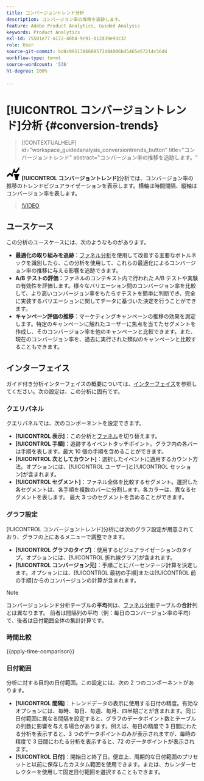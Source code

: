 ```yaml
---
title: コンバージョントレンド分析
description: コンバージョン率の推移を追跡します。
feature: Adobe Product Analytics, Guided Analysis
keywords: Product Analytics
exl-id: 75501e77-a172-48b4-9c91-b12d39e93c37
role: User
source-git-commit: bd8c9951386608572d84006bd5465e57214c56d4
workflow-type: tm+mt
source-wordcount: '536'
ht-degree: 100%

---
```


# [!UICONTROL コンバージョントレンド]分析 {#conversion-trends}

<!-- markdownlint-disable MD034 -->

>[!CONTEXTUALHELP]
>id="workspace_guidedanalysis_conversiontrends_button"
>title="コンバージョントレンド"
>abstract="コンバージョン率の推移を追跡します。"

<!-- markdownlint-enable MD034 -->


![コンバージョントレンド](/help/assets/icons/ConversionTrends.svg) **[!UICONTROL コンバージョントレンド]**&#x200B;分析では、コンバージョン率の推移のトレンドビジュアライゼーションを表示します。横軸は時間間隔、縦軸はコンバージョン率を表します。


>[!VIDEO](https://video.tv.adobe.com/v/3423489/?quality=12&learn=on&captions=jpn)


## ユースケース

この分析のユースケースには、次のようなものがあります。

* **最適化の取り組みを追跡**：[ファネル分析](funnel.md)を使用して改善する主要なボトルネックを識別したら、この分析を使用して、これらの最適化によるコンバージョン率の推移に与える影響を追跡できます。
* **A/B テストの評価：**&#x200B;ファネルのコンテキスト内で行われた A/B テストや実験の有効性を評価します。様々なバリエーション間のコンバージョン率を比較して、より高いコンバージョン率をもたらすテストを簡単に判断でき、完全に実装するバリエーションに関してデータに基づいた決定を行うことができます。
* **キャンペーン評価の推移**：マーケティングキャンペーンの推移の効果を測定します。特定のキャンペーンに触れたユーザーに焦点を当てたセグメントを作成し、そのコンバージョン率を他のキャンペーンと比較できます。また、現在のコンバージョン率を、過去に実行された類似のキャンペーンと比較することもできます。

## インターフェイス

ガイド付き分析インターフェイスの概要については、[インターフェイス](../overview.md#interface)を参照してください。次の設定は、この分析に固有です。

### クエリパネル

クエリパネルでは、次のコンポーネントを設定できます。

* **[!UICONTROL 表示]**：この分析と[ファネル](funnel.md)を切り替えます。
* **[!UICONTROL 手順]**：追跡するイベントタッチポイント。グラフ内の各バーは手順を表します。最大 10 個の手順を含めることができます。
* **[!UICONTROL 次としてカウント]**：選択したイベントに適用するカウント方法。オプションには、[!UICONTROL ユーザー]と[!UICONTROL セッション]が含まれます。
* **[!UICONTROL セグメント]**：ファネル全体を比較するセグメント。選択した各セグメントは、各手順を複数のバーに分割します。各カラーは、異なるセグメントを表します。 最大 3 つのセグメントを含めることができます。

### グラフ設定

[!UICONTROL コンバージョントレンド]分析には次のグラフ設定が用意されており、グラフの上にあるメニューで調整できます。

* **[!UICONTROL グラフのタイプ]**：使用するビジュアライゼーションのタイプ。オプションには、[!UICONTROL 折れ線グラフ]が含まれます。
* **[!UICONTROL コンバージョン元]**：手順ごとにパーセンテージ計算を決定します。オプションには、[!UICONTROL 最初の手順]または[!UICONTROL 前の手順]からのコンバージョンの計算が含まれます。

>[!NOTE]
>
>コンバージョンレンド分析テーブルの&#x200B;**平均**&#x200B;列は、[ファネル分析](funnel.md)テーブルの&#x200B;**合計**&#x200B;列とは異なります。 前者は間隔列の平均（例：毎日のコンバージョン率の平均）で、後者は日付範囲全体の集計計算です。

### 時間比較

{{apply-time-comparison}}


### 日付範囲

分析に対する目的の日付範囲。この設定には、次の 2 つのコンポーネントがあります。

* **[!UICONTROL 間隔]**：トレンドデータの表示に使用する日付の精度。有効なオプションには、毎時、毎日、毎週、毎月、四半期ごとが含まれます。同じ日付範囲に異なる間隔を設定すると、グラフのデータポイント数とテーブルの列数に影響を与える場合があります。例えば、毎日の精度で 3 日間にわたる分析を表示すると、3 つのデータポイントのみが表示されますが、毎時の精度で 3 日間にわたる分析を表示すると、72 のデータポイントが表示されます。
* **[!UICONTROL 日付]**：開始日と終了日。便宜上、周期的な日付範囲のプリセットと以前に保存したカスタム範囲を使用できます。または、カレンダーセレクターを使用して固定日付範囲を選択することもできます。

<!--
## Example

See below for an example of the analysis.

![Conversion trends time compare](../assets/conversion-trends-compare.png)

-->
